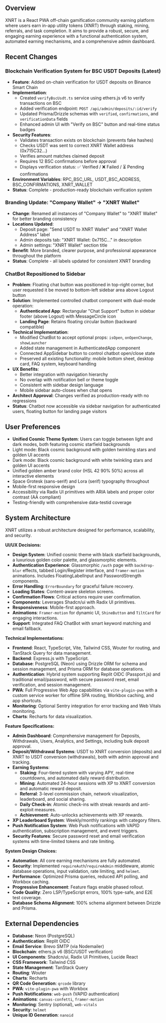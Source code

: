 ## Overview
XNRT is a React PWA off-chain gamification community earning platform where users earn in-app utility tokens (XNRT) through staking, mining, referrals, and task completion. It aims to provide a robust, secure, and engaging earning experience with a functional authentication system, automated earning mechanisms, and a comprehensive admin dashboard.

## Recent Changes
### Blockchain Verification System for BSC USDT Deposits (Latest)
- **Feature**: Added on-chain verification for USDT deposits on Binance Smart Chain
- **Implementation**:
  - Created `verifyBscUsdt.ts` service using ethers.js v6 to verify transactions on BSC
  - Added verification endpoint: `POST /api/admin/deposits/:id/verify`
  - Updated Prisma/Drizzle schemas with `verified`, `confirmations`, and `verificationData` fields
  - Enhanced admin UI with "Verify on BSC" button and real-time status badges
- **Security Features**:
  - Validates transaction exists on blockchain (prevents fake hashes)
  - Checks USDT was sent to correct XNRT Wallet address (0x715C32...)
  - Verifies amount matches claimed deposit
  - Requires 12 BSC confirmations before approval
  - Displays verification status: ✅ Verified / ❌ Failed / ⏳ Pending confirmations
- **Environment Variables**: RPC_BSC_URL, USDT_BSC_ADDRESS, BSC_CONFIRMATIONS, XNRT_WALLET
- **Status**: Complete - production-ready blockchain verification system

### Branding Update: "Company Wallet" → "XNRT Wallet"
- **Change**: Renamed all instances of "Company Wallet" to "XNRT Wallet" for better branding consistency
- **Locations Updated**:
  - Deposit page: "Send USDT to XNRT Wallet" and "XNRT Wallet Address" label
  - Admin deposits tab: "XNRT Wallet: 0x715C..." in description
  - Admin settings: "XNRT Wallet" section title
- **Benefit**: More branded, clearer purpose, and professional appearance throughout the platform
- **Status**: Complete - all labels updated for consistent XNRT branding

### ChatBot Repositioned to Sidebar
- **Problem**: Floating chat button was positioned in top-right corner, but user requested it be moved to bottom-left sidebar area above Logout button
- **Solution**: Implemented controlled chatbot component with dual-mode operation:
  - **Authenticated App**: Rectangular "Chat Support" button in sidebar footer (above Logout) with MessageCircle icon
  - **Landing Page**: Retains floating circular button (backward compatible)
- **Technical Implementation**:
  - Modified ChatBot to accept optional props: `isOpen`, `onOpenChange`, `showLauncher`
  - Added state management in AuthenticatedApp component
  - Connected AppSidebar button to control chatbot open/close state
  - Preserved all existing functionality: mobile bottom sheet, desktop card, FAQ system, keyboard handling
- **UX Benefits**: 
  - Better integration with navigation hierarchy
  - No overlap with notification bell or theme toggle
  - Consistent with sidebar design language
  - Mobile sidebar auto-closes when chat opens
- **Architect Approval**: Changes verified as production-ready with no regressions
- **Status**: Chatbot now accessible via sidebar navigation for authenticated users, floating button for landing page visitors

## User Preferences
- **Unified Cosmic Theme System**: Users can toggle between light and dark modes, both featuring cosmic starfield backgrounds
- Light mode: Black cosmic background with golden twinkling stars and golden UI accents
- Dark mode: Black cosmic background with white twinkling stars and golden UI accents
- Unified golden amber brand color (HSL 42 90% 50%) across all interactive elements
- Space Grotesk (sans-serif) and Lora (serif) typography throughout
- Mobile-first responsive design
- Accessibility via Radix UI primitives with ARIA labels and proper color contrast (AA compliant)
- Testing-friendly with comprehensive data-testid coverage

## System Architecture
XNRT utilizes a robust architecture designed for performance, scalability, and security.

**UI/UX Decisions:**
- **Design System**: Unified cosmic theme with black starfield backgrounds, a luxurious golden color palette, and glassmorphic elements.
- **Authentication Experience**: Glassmorphic `/auth` page with `backdrop-blur` effects, tabbed Login/Register interface, and `framer-motion` animations. Includes FloatingLabelInput and PasswordStrength components.
- **Error Handling**: `ErrorBoundary` for graceful failure recovery.
- **Loading States**: Content-aware skeleton screens.
- **Confirmation Flows**: Critical actions require user confirmation.
- **Components**: Leverages Shadcn/ui with Radix UI primitives.
- **Responsiveness**: Mobile-first approach.
- **Animations**: `Framer-motion` for dynamic UI, `ShineButton` and `TiltCard` for engaging interactions.
- **Support**: Integrated FAQ ChatBot with smart keyword matching and email fallback.

**Technical Implementations:**
- **Frontend**: React, TypeScript, Vite, Tailwind CSS, Wouter for routing, and TanStack Query for data management.
- **Backend**: Express.js with TypeScript.
- **Database**: PostgreSQL (Neon) using Drizzle ORM for schema and session management, and Prisma ORM for database operations.
- **Authentication**: Hybrid system supporting Replit OIDC (Passport.js) and traditional email/password, with secure password reset, email verification, and session management.
- **PWA**: Full Progressive Web App capabilities via `vite-plugin-pwa` with a custom service worker for offline SPA routing, Workbox caching, and app shortcuts.
- **Monitoring**: Optional Sentry integration for error tracking and Web Vitals monitoring.
- **Charts**: Recharts for data visualization.

**Feature Specifications:**
- **Admin Dashboard**: Comprehensive management for Deposits, Withdrawals, Users, Analytics, and Settings, including bulk deposit approval.
- **Deposit/Withdrawal Systems**: USDT to XNRT conversion (deposits) and XNRT to USDT conversion (withdrawals), both with admin approval and tracking.
- **Earning Systems**:
    - **Staking**: Four-tiered system with varying APY, real-time countdowns, and automated daily reward distribution.
    - **Mining**: Automated 24-hour sessions with XP to XNRT conversion and automatic reward deposit.
    - **Referral**: 3-level commission chain, network visualization, leaderboard, and social sharing.
    - **Daily Check-in**: Atomic check-ins with streak rewards and anti-exploit measures.
    - **Achievement**: Auto-unlocks achievements with XP rewards.
- **XP Leaderboard System**: Weekly/monthly rankings with category filters.
- **Push Notification System**: Web Push notifications with VAPID authentication, subscription management, and event triggers.
- **Security Features**: Secure password reset and email verification systems with time-limited tokens and rate limiting.

**System Design Choices:**
- **Automation**: All core earning mechanisms are fully automated.
- **Security**: Implemented `requireAuth`/`requireAdmin` middleware, atomic database operations, input validation, rate limiting, and `helmet`.
- **Performance**: Optimized Prisma queries, reduced API polling, and Workbox caching.
- **Progressive Enhancement**: Feature flags enable phased rollout.
- **Code Quality**: Zero LSP/TypeScript errors, 100% type-safe, and E2E test coverage.
- **Database Schema Alignment**: 100% schema alignment between Drizzle and Prisma.

## External Dependencies
- **Database**: Neon (PostgreSQL)
- **Authentication**: Replit OIDC
- **Email Service**: Brevo SMTP (via Nodemailer)
- **Blockchain**: ethers.js v6 (BSC/USDT verification)
- **UI Components**: Shadcn/ui, Radix UI Primitives, Lucide React
- **CSS Framework**: Tailwind CSS
- **State Management**: TanStack Query
- **Routing**: Wouter
- **Charts**: Recharts
- **QR Code Generation**: `qrcode` library
- **PWA**: `vite-plugin-pwa` with Workbox
- **Push Notifications**: `web-push` (VAPID authentication)
- **Animations**: `canvas-confetti`, `framer-motion`
- **Monitoring**: Sentry (optional), `web-vitals`
- **Security**: `helmet`
- **Unique ID Generation**: `nanoid`
